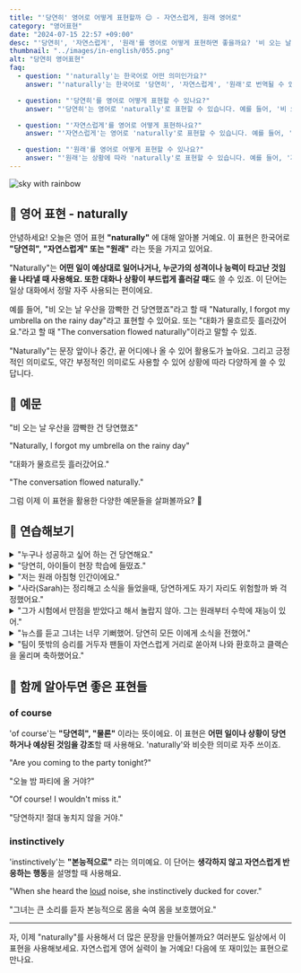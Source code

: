 ```yaml
---
title: "'당연히' 영어로 어떻게 표현할까 😌 - 자연스럽게, 원래 영어로"
category: "영어표현"
date: "2024-07-15 22:57 +09:00"
desc: "'당연히', '자연스럽게', '원래'를 영어로 어떻게 표현하면 좋을까요? '비 오는 날 우산을 깜빡한 건 당연했죠', '그는 타고난 연설가예요' 등을 영어로 표현하는 법을 배워봅시다. 다양한 예문을 통해서 연습하고 본인의 표현으로 만들어 보세요."
thumbnail: "../images/in-english/055.png"
alt: "당연히 영어표현"
faq:
  - question: "'naturally'는 한국어로 어떤 의미인가요?"
    answer: "'naturally'는 한국어로 '당연히', '자연스럽게', '원래'로 번역될 수 있습니다. 예상된 결과나 행동, 또는 타고난 특성을 표현할 때 사용합니다."

  - question: "'당연히'를 영어로 어떻게 표현할 수 있나요?"
    answer: "'당연히'는 영어로 'naturally'로 표현할 수 있습니다. 예를 들어, '비 오는 날 우산을 깜빡한 건 당연했죠'는 'Naturally, I forgot my umbrella on the rainy day'로 말할 수 있습니다."

  - question: "'자연스럽게'를 영어로 어떻게 표현하나요?"
    answer: "'자연스럽게'는 영어로 'naturally'로 표현할 수 있습니다. 예를 들어, '대화가 자연스럽게 흘러갔어요'는 'The conversation flowed naturally'로 말할 수 있습니다."

  - question: "'원래'를 영어로 어떻게 표현할 수 있나요?"
    answer: "'원래'는 상황에 따라 'naturally'로 표현할 수 있습니다. 예를 들어, '저는 원래 아침형 인간이에요'는 'I'm naturally an early riser'로 말할 수 있습니다."
---
```


![sky with rainbow](../images/in-english/055-1.avif)

## 🌟 영어 표현 - naturally

안녕하세요! 오늘은 영어 표현 **"naturally"** 에 대해 알아볼 거예요. 이 표현은 한국어로 **"당연히", "자연스럽게" 또는 "원래"** 라는 뜻을 가지고 있어요.

"Naturally"는 **어떤 일이 예상대로 일어나거나, 누군가의 성격이나 능력이 타고난 것임을 나타낼 때 사용해요. 또한 대화나 상황이 부드럽게 흘러갈 때**도 쓸 수 있죠. 이 단어는 일상 대화에서 정말 자주 사용되는 편이에요.

예를 들어, "비 오는 날 우산을 깜빡한 건 당연했죠"라고 할 때 "Naturally, I forgot my umbrella on the rainy day"라고 표현할 수 있어요. 또는 "대화가 물흐르듯 흘러갔어요."라고 할 때 "The conversation flowed naturally"이라고 말할 수 있죠.

"Naturally"는 문장 앞이나 중간, 끝 어디에나 올 수 있어 활용도가 높아요. 그리고 긍정적인 의미로도, 약간 부정적인 의미로도 사용할 수 있어 상황에 따라 다양하게 쓸 수 있답니다.

<script async src="https://pagead2.googlesyndication.com/pagead/js/adsbygoogle.js?client=ca-pub-1465612013356152"
     crossorigin="anonymous"></script>
<!-- engple-horizontal-ad -->

<ins class="adsbygoogle"
     style="display:block"
     data-ad-client="ca-pub-1465612013356152"
     data-ad-slot="2106896038"
     data-ad-format="auto"
     data-full-width-responsive="true"></ins>

<script>
     (adsbygoogle = window.adsbygoogle || []).push({});
</script>

## 📖 예문

"비 오는 날 우산을 깜빡한 건 당연했죠"

"Naturally, I forgot my umbrella on the rainy day"

"대화가 물흐르듯 흘러갔어요."

"The conversation flowed naturally."

그럼 이제 이 표현을 활용한 다양한 예문들을 살펴볼까요? 🚀

## 💬 연습해보기

<details>
<summary>"누구나 성공하고 싶어 하는 건 당연해요."</summary>
<span>"Naturally, everyone wants to succeed."</span>
</details>

<details>
<summary>"당연히, 아이들이 현장 학습에 들떴죠."</summary>
<span>"Naturally, the kids were excited about the field trip."</span>
</details>

<details>
<summary>"저는 원래 아침형 인간이에요."</summary>
<span>"I'm naturally an early riser."</span>
</details>

<details>
<summary>"사라(Sarah)는 정리해고 소식을 들었을때, 당연하게도 자기 자리도 위험할까 봐 걱정했어요."</summary>
<span>"When Sarah heard about the company layoffs, she naturally worried about her job security."</span>
</details>

<details>
<summary>"그가 시험에서 만점을 받았다고 해서 놀랍지 않아. 그는 원래부터 수학에 재능이 있어."</summary>
<span>"I’m not surprised he aced the test. He's naturally gifted in math."</span>
</details>

<details>
<summary>"뉴스를 듣고 그녀는 너무 기뻐했어. 당연히 모든 이에게 소식을 전했어."</summary>
<span>"When she heard the news, she was thrilled. Naturally, she <a href="/blog/in-english/248.share/">shared</a> it with everyone."</span>
</details>

<details>
<summary>"팀이 뜻밖의 승리를 거두자 팬들이 자연스럽게 거리로 쏟아져 나와 환호하고 클랙슨을 울리며 축하했어요."</summary>
<span>"After the team's unexpected win, the fans naturally poured into the streets, cheering and honking their car horns in celebration."</span>
</details>

## 🤝 함께 알아두면 좋은 표현들

### of course

'of course'는 **"당연히", "물론"** 이라는 뜻이에요. 이 표현은 **어떤 일이나 상황이 당연하거나 예상된 것임을 강조**할 때 사용해요. 'naturally'와 비슷한 의미로 자주 쓰이죠.

"Are you coming to the party tonight?"

"오늘 밤 파티에 올 거야?"

"Of course! I wouldn't miss it."

"당연하지! 절대 놓치지 않을 거야."

### instinctively

'instinctively'는 **"본능적으로"** 라는 의미예요. 이 단어는 **생각하지 않고 자연스럽게 반응하는 행동**을 설명할 때 사용해요.

"When she heard the [loud](/blog/in-english/311.loud/) noise, she instinctively ducked for cover."

"그녀는 큰 소리를 듣자 본능적으로 몸을 숙여 몸을 보호했어요."

---

자, 이제 "naturally"를 사용해서 더 많은 문장을 만들어볼까요? 여러분도 일상에서 이 표현을 사용해보세요. 자연스럽게 영어 실력이 늘 거예요! 다음에 또 재미있는 표현으로 만나요.
